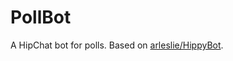 # PollBot

A HipChat bot for polls. Based on [arleslie/HippyBot](https://github.com/arleslie/HippyBot).
